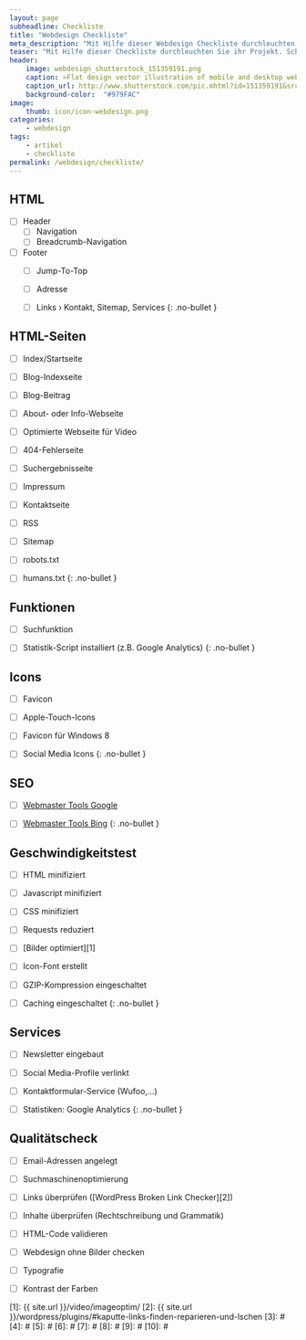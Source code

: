 ```yaml
---
layout: page
subheadline: Checkliste
title: "Webdesign Checkliste"
meta_description: "Mit Hilfe dieser Webdesign Checkliste durchleuchten Sie ihr Projekt und vergessen keine wichtigen Webdesign Elemente und Funktionen."
teaser: "Mit Hilfe dieser Checkliste durchleuchten Sie ihr Projekt. Schnell überprüfen Sie, ob alle Webdesign-Elemente dabei sind und Einstellungen für Suchmaschinen und die Geschwindigkeit optimiert wurden."
header:
    image: webdesign_shutterstock_151359191.png
    caption: »Flat design vector illustration of mobile and desktop website« von Shutterstock
    caption_url: http://www.shutterstock.com/pic.mhtml?id=151359191&src=id
    background-color:  "#979FAC"
image:
    thumb: icon/icon-webdesign.png
categories:
    - webdesign
tags:
    - artikel
    - checkliste
permalink: /webdesign/checkliste/
---
```

## HTML

- [ ] Header
    - [ ] Navigation
    - [ ] Breadcrumb-Navigation
- [ ] Footer
	- [ ] Jump-To-Top
	- [ ] Adresse
	- [ ] Links › Kontakt, Sitemap, Services
{: .no-bullet }



## HTML-Seiten

- [ ] Index/Startseite
- [ ] Blog-Indexseite
- [ ] Blog-Beitrag
- [ ] About- oder Info-Webseite
- [ ] Optimierte Webseite für Video
- [ ] 404-Fehlerseite
- [ ] Suchergebnisseite
- [ ] Impressum
- [ ] Kontaktseite
- [ ] RSS
- [ ] Sitemap
- [ ] robots.txt
- [ ] humans.txt
{: .no-bullet }



## Funktionen

- [ ] Suchfunktion
- [ ] Statistik-Script installiert (z.B. Google Analytics)
{: .no-bullet }



## Icons

- [ ] Favicon
- [ ] Apple-Touch-Icons
- [ ] Favicon für Windows 8
- [ ] Social Media Icons
{: .no-bullet }



## SEO

- [ ] [Webmaster Tools Google](https://www.google.com/webmasters/sitemaps/)
- [ ] [Webmaster Tools Bing](http://www.bing.com/webmaster)
{: .no-bullet }



## Geschwindigkeitstest

- [ ] HTML minifiziert
- [ ] Javascript minifiziert
- [ ] CSS minifiziert
- [ ] Requests reduziert
- [ ] [Bilder optimiert][1]
- [ ] Icon-Font erstellt
- [ ] GZIP-Kompression eingeschaltet
- [ ] Caching eingeschaltet
{: .no-bullet }



## Services

- [ ] Newsletter eingebaut
- [ ] Social Media-Profile verlinkt
- [ ] Kontaktformular-Service (Wufoo,...)
- [ ] Statistiken: Google Analytics 
{: .no-bullet }



## Qualitätscheck

- [ ] Email-Adressen angelegt
- [ ] Suchmaschinenoptimierung
- [ ] Links überprüfen ([WordPress Broken Link Checker][2])
- [ ] Inhalte überprüfen (Rechtschreibung und Grammatik)
- [ ] HTML-Code validieren
- [ ] Webdesign ohne Bilder checken
- [ ] Typografie
- [ ] Kontrast der Farben











 [1]: {{ site.url }}/video/imageoptim/
 [2]: {{ site.url }}/wordpress/plugins/#kaputte-links-finden-reparieren-und-lschen
 [3]: #
 [4]: #
 [5]: #
 [6]: #
 [7]: #
 [8]: #
 [9]: #
 [10]: #



